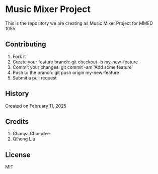 # Music Mixer Project

This is the repository we are creating as Music Mixer Project for MMED 1055.

## **Contributing**
1. Fork it
2. Create your feature branch: git checkout -b my-new-feature
3. Commit your changes: git commit -am 'Add some feature'
4. Push to the branch: git push origin my-new-feature
5. Submit a pull request 

## **History**
Created on February 11, 2025

## **Credits**
1. Chanya Chumdee
2. Qihong Liu

## **License**
MIT